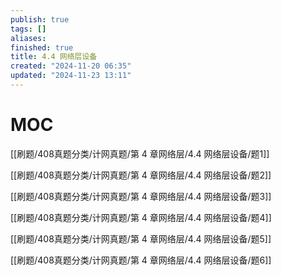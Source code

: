 ```yaml
---
publish: true
tags: []
aliases: 
finished: true
title: 4.4 网络层设备
created: "2024-11-20 06:35"
updated: "2024-11-23 13:11"
---
```

# MOC

[[刷题/408真题分类/计网真题/第 4 章网络层/4.4 网络层设备/题1]]

[[刷题/408真题分类/计网真题/第 4 章网络层/4.4 网络层设备/题2]]

[[刷题/408真题分类/计网真题/第 4 章网络层/4.4 网络层设备/题3]]

[[刷题/408真题分类/计网真题/第 4 章网络层/4.4 网络层设备/题4]]

[[刷题/408真题分类/计网真题/第 4 章网络层/4.4 网络层设备/题5]]

[[刷题/408真题分类/计网真题/第 4 章网络层/4.4 网络层设备/题6]]

